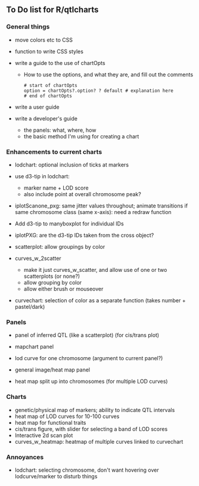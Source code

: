 ## To Do list for R/qtlcharts

### General things

- move colors etc to CSS

- function to write CSS styles

- write a guide to the use of chartOpts
  - How to use the options, and what they are, and fill out the
    comments

    ```
    # start of chartOpts
    option = chartOpts?.option? ? default # explanation here
    # end of chartOpts
    ```

- write a user guide

- write a developer's guide
  - the panels: what, where, how
  - the basic method I'm using for creating a chart

### Enhancements to current charts

- lodchart: optional inclusion of ticks at markers

- use d3-tip in lodchart:
  - marker name + LOD score
  - also include point at overall chromosome peak?

- iplotScanone_pxg: same jitter values throughout; animate transitions
  if same chromosome class (same x-axis): need a redraw function

- Add d3-tip to manyboxplot for individual IDs

- iplotPXG: are the d3-tip IDs taken from the cross object?

- scatterplot: allow groupings by color

- curves_w_2scatter
  - make it just curves_w_scatter, and allow use of one or two
    scatterplots (or none?)
  - allow grouping by color
  - allow either brush or mouseover

- curvechart: selection of color as a separate function
  (takes number + pastel/dark)



### Panels

- panel of inferred QTL (like a scatterplot) (for cis/trans plot)

- mapchart panel

- lod curve for one chromosome (argument to current panel?)

- general image/heat map panel

- heat map split up into chromosomes (for multiple LOD curves)



### Charts

- genetic/physical map of markers; ability to indicate QTL intervals
- heat map of LOD curves for 10-100 curves
- heat map for functional traits
- cis/trans figure, with slider for selecting a band of LOD scores
- Interactive 2d scan plot
- curves_w_heatmap: heatmap of multiple curves linked to curvechart


### Annoyances

- lodchart: selecting chromosome, don't want hovering over
  lodcurve/marker to disturb things

<!-- the following to make it look nicer -->
<link href="http://kevinburke.bitbucket.org/markdowncss/markdown.css" rel="stylesheet"></link>
<link href="http://www.biostat.wisc.edu/~kbroman/markdown_modified.css" rel="stylesheet"></link>
